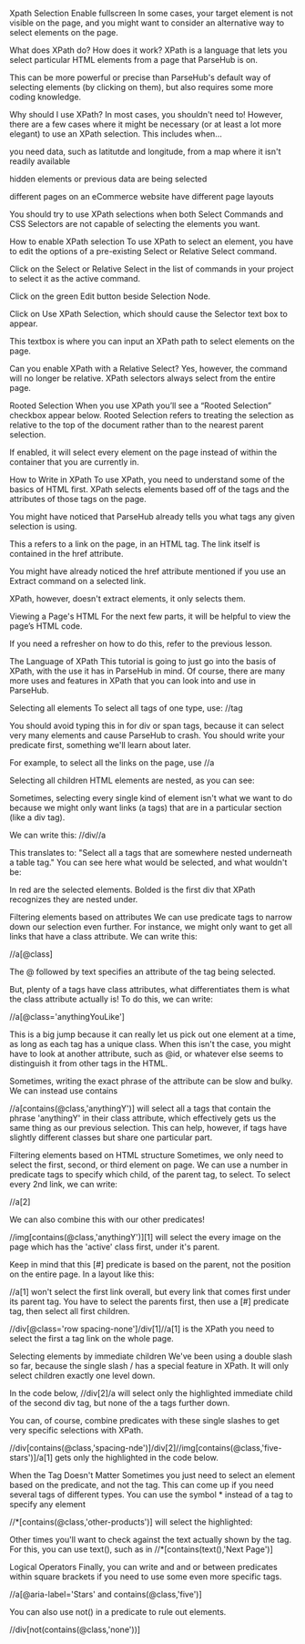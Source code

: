 Xpath Selection
Enable fullscreen
In some cases, your target element is not visible on the page, and you might want to consider an alternative way to select elements on the page.  

What does XPath do? How does it work?
XPath is a language that lets you select particular HTML elements from a page that ParseHub is on.

This can be more powerful or precise than ParseHub's default way of selecting elements (by clicking on them), but also requires some more coding knowledge.

Why should I use XPath?
In most cases, you shouldn't need to! However, there are a few cases where it might be necessary (or at least a lot more elegant) to use an XPath selection. This includes when...

you need data, such as latitutde and longitude, from a map where it isn't readily available

hidden elements or previous data are being selected

different pages on an eCommerce website have different page layouts

You should try to use XPath selections when both Select Commands and CSS Selectors are not capable of selecting the elements you want. 

How to enable XPath selection
To use XPath to select an element, you have to edit the options of a pre-existing Select or Relative Select command.

Click on the Select or Relative Select in the list of commands in your project to select it as the active command.

Click on the green Edit button beside Selection Node.



Click on Use XPath Selection, which should cause the Selector text box to appear.



This textbox is where you can input an XPath path to select elements on the page.



Can you enable XPath with a Relative Select?
Yes, however, the command will no longer be relative. XPath selectors always select from the entire page.

Rooted Selection
When you use XPath you’ll see a “Rooted Selection” checkbox appear below. Rooted Selection refers to treating the selection as relative to the top of the document rather than to the nearest parent selection.

If enabled, it will select every element on the page instead of within the container that you are currently in. 

How to Write in XPath
To use XPath, you need to understand some of the basics of HTML first. XPath selects elements based off of the tags and the attributes of those tags on the page.

You might have noticed that ParseHub already tells you what tags any given selection is using.



This a refers to a link on the page, in an HTML <a> tag. The link itself is contained in the href attribute.



You might have already noticed the href attribute mentioned if you use an Extract command on a selected link.



XPath, however, doesn't extract elements, it only selects them. 

Viewing a Page's HTML
For the next few parts, it will be helpful to view the page’s HTML code.

If you need a refresher on how to do this, refer to the previous lesson. 

The Language of XPath
This tutorial is going to just go into the basis of XPath, with the use it has in ParseHub in mind. Of course, there are many more uses and features in XPath that you can look into and use in ParseHub.

Selecting all elements
To select all tags of one type, use: //tag

You should avoid typing this in for div or span tags, because it can select very many elements and cause ParseHub to crash. You should write your predicate first, something we'll learn about later.

For example, to select all the links on the page, use //a

Selecting all children
HTML elements are nested, as you can see:



Sometimes, selecting every single kind of element isn't what we want to do because we might only want links (a tags) that are in a particular section (like a div tag).

We can write this: //div//a

This translates to: "Select all a tags that are somewhere nested underneath a table tag." You can see here what would be selected, and what wouldn't be:



In red are the selected elements. Bolded is the first div that XPath recognizes they are nested under.

Filtering elements based on attributes
We can use predicate tags to narrow down our selection even further. For instance, we might only want to get all links that have a class attribute. We can write this:

//a[@class]

The @ followed by text specifies an attribute of the tag being selected.

But, plenty of a tags have class attributes, what differentiates them is what the class attribute actually is! To do this, we can write:

//a[@class='anythingYouLike']

This is a big jump because it can really let us pick out one element at a time, as long as each tag has a unique class. When this isn't the case, you might have to look at another attribute, such as @id, or whatever else seems to distinguish it from other tags in the HTML.

Sometimes, writing the exact phrase of the attribute can be slow and bulky. We can instead use contains

//a[contains(@class,'anythingY')] will select all a tags that contain the phrase 'anythingY' in their class attribute, which effectively gets us the same thing as our previous selection. This can help, however, if tags have slightly different classes but share one particular part.



Filtering elements based on HTML structure
Sometimes, we only need to select the first, second, or third element on page. We can use a number in predicate tags to specify which child, of the parent tag, to select. To select every 2nd link, we can write:

//a[2]

We can also combine this with our other predicates!

//img[contains(@class,'anythingY')][1] will select the every image on the page which has the 'active' class first, under it's parent.

Keep in mind that this [#] predicate is based on the parent, not the position on the entire page. In a layout like this:



//a[1] won't select the first link overall, but every link that comes first under its parent tag. You have to select the parents first, then use a [#] predicate tag, then select all first children.

//div[@class='row spacing-none']/div[1]//a[1] is the XPath you need to select the first a tag link on the whole page.

Selecting elements by immediate children
We've been using a double slash so far, because the single slash / has a special feature in XPath. It will only select children exactly one level down.

In the code below, //div[2]/a will select only the highlighted immediate child of the second div tag, but none of the a tags further down.



You can, of course, combine predicates with these single slashes to get very specific selections with XPath.

//div[contains(@class,'spacing-nde')]/div[2]//img[contains(@class,'five-stars')]/a[1] gets only the highlighted in the code below.



When the Tag Doesn't Matter
Sometimes you just need to select an element based on the predicate, and not the tag. This can come up if you need several tags of different types. You can use the symbol * instead of a tag to specify any element

//*[contains(@class,'other-products')] will select the highlighted:



Other times you'll want to check against the text actually shown by the tag. For this, you can use text(), such as in //*[contains(text(),'Next Page')]

Logical Operators
Finally, you can write and and or between predicates within square brackets if you need to use some even more specific tags.

//a[@aria-label='Stars' and contains(@class,'five')]



You can also use not() in a predicate to rule out elements.

//div[not(contains(@class,'none'))]

